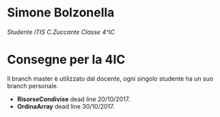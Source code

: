 # Simone Bolzonella
###### Studente ITIS C.Zuccante Classe 4^IC

# Consegne per la 4IC

Il branch master è utilizzato dal docente, ogni singolo studente ha un suo branch personale.
- **RisorseCondivise** dead line 20/10/2017.
- **OrdinaArray** dead line 30/10/2017.

